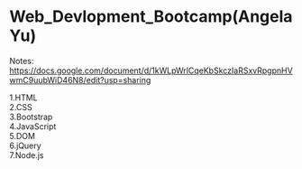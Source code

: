 # Web_Devlopment_Bootcamp(Angela Yu)

Notes:
https://docs.google.com/document/d/1kWLpWrlCqeKbSkczIaRSxvRpgpnHVwmC9uubWiD46N8/edit?usp=sharing

1.HTML <br>
2.CSS <br>
3.Bootstrap <br>
4.JavaScript <br>
5.DOM <br>
6.jQuery <br>
7.Node.js
